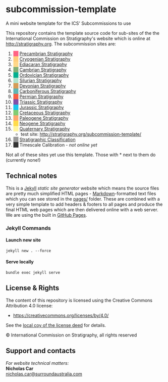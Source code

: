 # subcommission-template
A mini website template for the ICS' Subcommissions to use

This repository contains the template source code for sub-sites of the the International Commission on Stratigraphy's website which is online at <http://stratigraphy.org>. The subcommission sites are:

1. <span style="background-color:#FF6485;">&nbsp;&nbsp;&nbsp;&nbsp;</span> [Precambrian Stratigraphy](http://precambrian.stratigraphy.org/)
2. <span style="background-color:#FFCD7C;">&nbsp;&nbsp;&nbsp;&nbsp;</span> [Cryogenian Stratigraphy](http://www.episodes.org/index.php/epi/article/view/89231)
3. <span style="background-color:#FFD789;">&nbsp;&nbsp;&nbsp;&nbsp;</span> [Ediacaran Stratigraphy](http://ediacaran.stratigraphy.org/)
4. <span style="background-color:#83AF77;">&nbsp;&nbsp;&nbsp;&nbsp;</span> [Cambrian Stratigraphy](http://cambrian.stratigraphy.org/)
5. <span style="background-color:#00AF90;">&nbsp;&nbsp;&nbsp;&nbsp;</span> [Ordovician Stratigraphy](http://ordovician.stratigraphy.org/)
6. <span style="background-color:#AFE3CD;">&nbsp;&nbsp;&nbsp;&nbsp;</span> [Silurian Stratigraphy](http://silurian.stratigraphy.org/)
7. <span style="background-color:#D59C58;">&nbsp;&nbsp;&nbsp;&nbsp;</span> [Devonian Stratigraphy](http://devonian.stratigraphy.org/)
8. <span style="background-color:#5FB6B5;">&nbsp;&nbsp;&nbsp;&nbsp;</span> [Carboniferous Stratigraphy](http://carboniferous.stratigraphy.org/)
9. <span style="background-color:#F95F44;">&nbsp;&nbsp;&nbsp;&nbsp;</span> [Permian Stratigraphy](http://permian.stratigraphy.org/)
10. <span style="background-color:#824FA8;">&nbsp;&nbsp;&nbsp;&nbsp;</span> [Triassic Stratigraphy](http://triassic.stratigraphy.org/)
11. <span style="background-color:#1AC4EC;">&nbsp;&nbsp;&nbsp;&nbsp;</span> [Jurassic Stratigraphy](http://jurassic.stratigraphy.org/)
12. <span style="background-color:#82CC73;">&nbsp;&nbsp;&nbsp;&nbsp;</span> [Cretaceous Stratigraphy](http://cretaceous.stratigraphy.org/)
13. <span style="background-color:#FFA76F;">&nbsp;&nbsp;&nbsp;&nbsp;</span> [Paleogene Stratigraphy](http://paleogene.stratigraphy.org/)
14. <span style="background-color:#FFDB4B;">&nbsp;&nbsp;&nbsp;&nbsp;</span> [Neogene Stratigraphy](http://neogene.stratigraphy.org/)
15. <span style="background-color:#FFF49E;">&nbsp;&nbsp;&nbsp;&nbsp;</span> [Quaternary Stratigraphy](http://quaternary.stratigraphy.org/)
    * test site: <http://stratigraphy.org/subcommission-template/>
16. <span style="background-color:#999;">&nbsp;&nbsp;&nbsp;&nbsp;</span> [Stratigraphic Classification](http://issc.uni-graz.at/)
17. <span style="background-color:#333;">&nbsp;&nbsp;&nbsp;&nbsp;</span> Timescale Calibration - *not online yet*

Not all of these sites yet use this template. Those with * next to them do (currently none!)

## Technical notes
This is a [Jekyll](https://jekyllrb.com/) *static site generator* website which means the source files are pretty much simplified HTML pages - [Markdown](https://github.com/adam-p/markdown-here/wiki/Markdown-Cheatsheet)-formatted text files which you can see stored in the [pages/](pages/) folder. These are combined with a very simple template to add headers & footers to all pages and produce the final HTML web pages which are then delivered online with a web server. We are using the built in [GitHub Pages](https://pages.github.com/).

### Jekyll Commands
#### Launch new site
`jekyll new . --force`

#### Serve locally
`bundle exec jekyll serve`


## License & Rights
The content of this repository is licensed using the Creative Commons Attribution 4.0 license:

* <https://creativecommons.org/licenses/by/4.0/>

See the [local coy of the license deed](LICENSE) for details.

&copy; International Commission on Stratigraphy, all rights reserved


## Support and contacts
*For website technical matters:*  
**Nicholas Car**  
<nicholas.car@surroundaustralia.com>  
